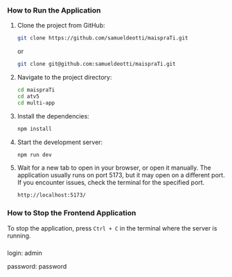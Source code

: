 ### How to Run the Application

1. Clone the project from GitHub:
    ```bash
    git clone https://github.com/samueldeotti/maispraTi.git
    ```
   or
    ```bash
    git clone git@github.com:samueldeotti/maispraTi.git
    ```

2. Navigate to the project directory:
    ```bash
    cd maispraTi
    cd atv5
    cd multi-app
    ```

3. Install the dependencies:
    ```bash
    npm install
    ```

5. Start the development server:
    ```bash
    npm run dev
    ```

6. Wait for a new tab to open in your browser, or open it manually. The application usually runs on port 5173, but it may open on a different port. If you encounter issues, check the terminal for the specified port.
    ```bash
    http://localhost:5173/
    ```

### How to Stop the Frontend Application

To stop the application, press `Ctrl + C` in the terminal where the server is running.

###
login: admin

password: password
